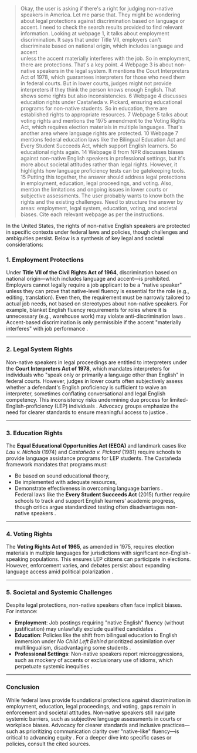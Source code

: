 > Okay, the user is asking if there's a right for judging non-native speakers in America. Let me parse that. They might be wondering about legal protections against discrimination based on    language or accent. I need to check the search results provided to find relevant information.
  Looking at webpage 1, it talks about employment discrimination. It says that under Title VII, employers can't discriminate based on national origin, which includes language and accent     
  unless the accent materially interferes with the job. So in employment, there are protections. That's a key point. 4
  Webpage 3 is about non-native speakers in the legal system. It mentions the Court Interpreters Act of 1978, which guarantees interpreters for those who need them in federal courts. But in 
  lower courts, judges might not provide interpreters if they think the person knows enough English. That shows some rights but also inconsistencies. 6
  Webpage 4 discusses education rights under Castañeda v. Pickard, ensuring educational programs for non-native students. So in education, there are established rights to appropriate 
  resources. 7
  Webpage 5 talks about voting rights and mentions the 1975 amendment to the Voting Rights Act, which requires election materials in multiple languages. That's another area where language 
  rights are protected. 10
  Webpage 7 mentions federal education laws like the Bilingual Education Act and Every Student Succeeds Act, which support English learners. So educational rights again. 14
  Webpage 8 from NPR discusses biases against non-native English speakers in professional settings, but it's more about societal attitudes rather than legal rights. However, it highlights 
  how language proficiency tests can be gatekeeping tools. 15
  Putting this together, the answer should address legal protections in employment, education, legal proceedings, and voting. Also, mention the limitations and ongoing issues in lower 
  courts or subjective assessments. The user probably wants to know both the rights and the existing challenges. Need to structure the answer by areas: employment, legal system, education, 
  voting, and societal biases. Cite each relevant webpage as per the instructions.

In the United States, the rights of non-native English speakers are protected in specific contexts under federal laws and policies, though challenges and ambiguities persist. Below is a synthesis of key legal and societal considerations:

### 1. **Employment Protections**  
Under **Title VII of the Civil Rights Act of 1964**, discrimination based on national origin—which includes language and accent—is prohibited. Employers cannot legally require a job applicant to be a "native speaker" unless they can prove that native-level fluency is essential for the role (e.g., editing, translation). Even then, the requirement must be narrowly tailored to actual job needs, not based on stereotypes about non-native speakers. For example, blanket English fluency requirements for roles where it is unnecessary (e.g., warehouse work) may violate anti-discrimination laws . Accent-based discrimination is only permissible if the accent "materially interferes" with job performance .

---

### 2. **Legal System Rights**  
Non-native speakers in legal proceedings are entitled to interpreters under the **Court Interpreters Act of 1978**, which mandates interpreters for individuals who "speak only or primarily a language other than English" in federal courts. However, judges in lower courts often subjectively assess whether a defendant's English proficiency is sufficient to waive an interpreter, sometimes conflating conversational and legal English competency. This inconsistency risks undermining due process for limited-English-proficiency (LEP) individuals . Advocacy groups emphasize the need for clearer standards to ensure meaningful access to justice .

---

### 3. **Education Rights**  
The **Equal Educational Opportunities Act (EEOA)** and landmark cases like *Lau v. Nichols* (1974) and *Castañeda v. Pickard* (1981) require schools to provide language assistance programs for LEP students. The Castañeda framework mandates that programs must:  
- Be based on sound educational theory,  
- Be implemented with adequate resources,  
- Demonstrate effectiveness in overcoming language barriers .  
Federal laws like the **Every Student Succeeds Act** (2015) further require schools to track and support English learners’ academic progress, though critics argue standardized testing often disadvantages non-native speakers .

---

### 4. **Voting Rights**  
The **Voting Rights Act of 1965**, as amended in 1975, requires election materials in multiple languages for jurisdictions with significant non-English-speaking populations. This ensures LEP citizens can participate in elections. However, enforcement varies, and debates persist about expanding language access amid political polarization .

---

### 5. **Societal and Systemic Challenges**  
Despite legal protections, non-native speakers often face implicit biases. For instance:  
- **Employment**: Job postings requiring "native English" fluency (without justification) may unlawfully exclude qualified candidates .  
- **Education**: Policies like the shift from bilingual education to English immersion under *No Child Left Behind* prioritized assimilation over multilingualism, disadvantaging some students .  
- **Professional Settings**: Non-native speakers report microaggressions, such as mockery of accents or exclusionary use of idioms, which perpetuate systemic inequities .  

---

### Conclusion  
While federal laws provide foundational protections against discrimination in employment, education, legal proceedings, and voting, gaps remain in enforcement and societal attitudes. Non-native speakers still navigate systemic barriers, such as subjective language assessments in courts or workplace biases. Advocacy for clearer standards and inclusive practices—such as prioritizing communication clarity over "native-like" fluency—is critical to advancing equity . For a deeper dive into specific cases or policies, consult the cited sources.
